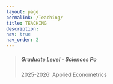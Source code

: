 ```yaml
---
layout: page
permalink: /Teaching/
title: TEACHING
description: 
nav: true
nav_order: 2
---
```


> ##### **Graduate Level - Sciences Po**
>
> 2025-2026: Applied Econometrics
